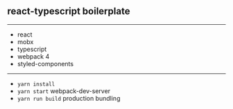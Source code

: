 ## react-typescript boilerplate 

---

* react
* mobx
* typescript
* webpack 4
* styled-components

---

* `yarn install`
* `yarn start` webpack-dev-server
* `yarn run build` production bundling